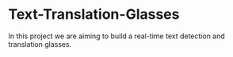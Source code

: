 # Text-Translation-Glasses
In this project we are aiming to build a real-time text detection and translation glasses. 
